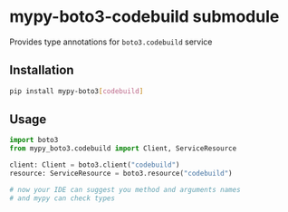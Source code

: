 # mypy-boto3-codebuild submodule

Provides type annotations for `boto3.codebuild` service

## Installation

```bash
pip install mypy-boto3[codebuild]
```

## Usage

```python
import boto3
from mypy_boto3.codebuild import Client, ServiceResource

client: Client = boto3.client("codebuild")
resource: ServiceResource = boto3.resource("codebuild")

# now your IDE can suggest you method and arguments names
# and mypy can check types
```

